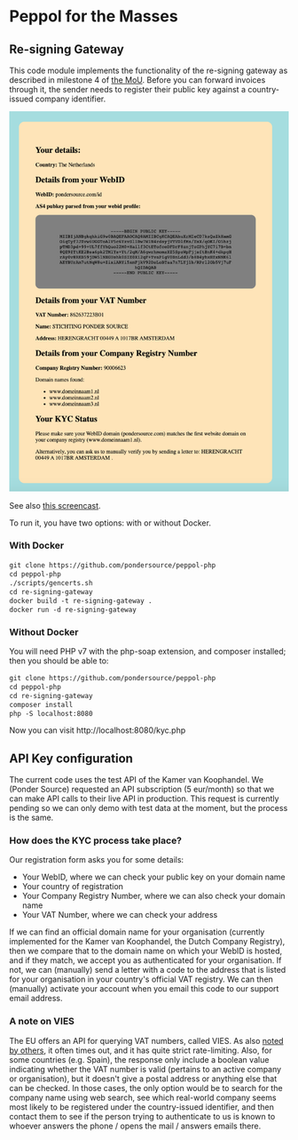 # Peppol for the Masses
## Re-signing Gateway
This code module implements the functionality of the re-signing gateway as described
in milestone 4 of [the MoU](https://github.com/pondersource/peppol-php/blob/main/pftm-mou-annexe-milestones.pdf).
Before you can forward invoices through it, the sender needs to register their public key against a country-issued
company identifier.

![screenshot](screenshot-kyc.png "KYC process")

See also [this screencast](https://www.youtube.com/watch?v=OCeLXbKUxiE).

To run it, you have two options: with or without Docker.

### With Docker
```
git clone https://github.com/pondersource/peppol-php
cd peppol-php
./scripts/gencerts.sh
cd re-signing-gateway
docker build -t re-signing-gateway .
docker run -d re-signing-gateway
```

### Without Docker
You will need PHP v7 with the php-soap extension, and composer installed; then you should be able to:
```
git clone https://github.com/pondersource/peppol-php
cd peppol-php
cd re-signing-gateway
composer install
php -S localhost:8080
```
Now you can visit http://localhost:8080/kyc.php

## API Key configuration
The current code uses the test API of the Kamer van Koophandel.
We (Ponder Source) requested an API subscription (5 eur/month) so that we can make API calls to their
live API in production. This request is currently pending so we can only demo with test data at the moment,
but the process is the same.

### How does the KYC process take place?

Our registration form asks you for some details:
* Your WebID, where we can check your public key on your domain name
* Your country of registration
* Your Company Registry Number, where we can also check your domain name
* Your VAT Number, where we can check your address

If we can find an official domain name for your organisation (currently implemented for the Kamer van Koophandel, the Dutch Company Registry),
then we compare that to the domain name on which your WebID is hosted, and if they match, we accept you as authenticated for your organisation.
If not, we can (manually) send a letter with a code to the address that is listed for your organisation in your country's official VAT registry.
We can then (manually) activate your account when you email this code to our support email address.

### A note on VIES

The EU offers an API for querying VAT numbers, called VIES.
As also [noted by others](https://scotthelme.co.uk/how-the-eu-made-our-website-slow/), it often times out, and it has quite strict rate-limiting.
Also, for some countries (e.g. Spain), the response only include a boolean value indicating whether the VAT number is valid (pertains to an
active company or organisation), but it doesn't give a postal address or anything else that can be checked. In those cases, the only option would
be to search for the company name using web search, see which real-world company seems most likely to be registered under the country-issued
identifier, and then contact them to see if the person trying to authenticate to us is known to whoever answers the phone / opens the mail /
answers emails there.